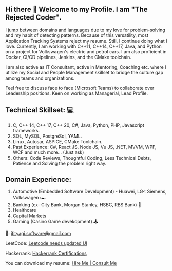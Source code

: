 ## Hi there 👋 Welcome to my Profile. I am "The Rejected Coder". 
I jump between domains and languages due to my love for problem-solving and my habit of detecting patterns. Because of this versatility, most Application Tracking Systems reject my resume. Still, I continue doing what I love. Currently, I am working with C++11, C++14, C++17, Java, and Python on a project for Volkswagen's electric and petrol cars. I am also proficient in Docker, CI/CD pipelines, Jenkins, and the CMake toolchain.

I am also active as IT Consultant, active in Mentoring, Coaching etc. where I utilize my Social and People Management skillset to bridge the culture gap among teams and organizations.

Feel free to discuss face to face (Microsoft Teams) to collaborate over Leadership positions. Keen on working as Managerial, Lead Profile.

## Technical Skillset: 💻
1. C, C++ 14, C++ 17, C++ 20, C#, Java, Python, PHP, Javascript frameworks.
2. SQL, MySQL, PostgreSql, YAML.
3. Linux, Autosar, ASPICE, CMake Toolchain.
4. Past Experience: C#, React JS, Node JS, Vu JS, .NET, MVVM, WPF, WCF and much more... (Just ask)
5. Others: Code Reviews, Thoughtful Coding, Less Technical Debts, Patience and Solving the problem right way.

## Domain Experience:
1. Automotive (Embedded Software Development) - Huawei, LG< Siemens, Volkswagen 🏎️
2. Banking (ex- City Bank, Morgan Stanley, HSBC, RBS Bank) 🏦
3. Healthcare 
4. Capital Markets
5. Gaming (Casino Game devekopment) 🕹️

📧: itityagi.software@gmail.com

LeetCode: <a href="https://leetcode.com/u/intechworx/"> Leetcode needs updated UI </a>

Hackerrank: <a href="https://www.hackerrank.com/profile/intechworx"> Hackerrank Certifications </a>

You can download my resume: <a href="https://github.com/incredibleiti/portfolio/blob/main/SeniorSoftwareEngineer.pdf"> Hire Me | Consult Me </a>

